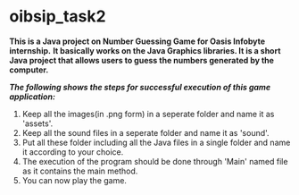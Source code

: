 # oibsip_task2
**This is a Java project on Number Guessing Game for Oasis Infobyte internship.**
**It basically works on the Java Graphics libraries. It is a short Java project that allows users to guess the numbers generated by the computer.**

***The following shows the steps for successful execution of this game application:***

1. Keep all the images(in .png form) in a seperate folder and name it as 'assets'.
2. Keep all the sound files in a seperate folder and name it as 'sound'.
3. Put all these folder including all the Java files in a single folder and name it according to your choice.
4. The execution of the program should be done through 'Main' named file as it contains the main method.
5. You can now play the game.

